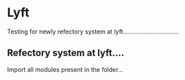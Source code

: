 # Lyft
Testing for newly refectory system at lyft................................


## Refectory system at lyft....

Import all modules present in the folder...
